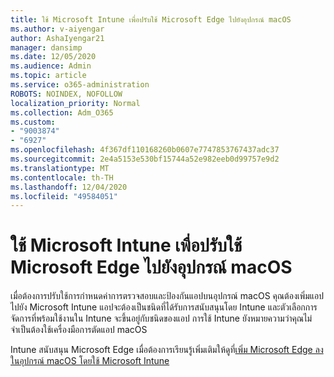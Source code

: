 ```yaml
---
title: ใช้ Microsoft Intune เพื่อปรับใช้ Microsoft Edge ไปยังอุปกรณ์ macOS
ms.author: v-aiyengar
author: AshaIyengar21
manager: dansimp
ms.date: 12/05/2020
ms.audience: Admin
ms.topic: article
ms.service: o365-administration
ROBOTS: NOINDEX, NOFOLLOW
localization_priority: Normal
ms.collection: Adm_O365
ms.custom:
- "9003874"
- "6927"
ms.openlocfilehash: 4f367df110168260b0607e7747853767437adc37
ms.sourcegitcommit: 2e4a5153e530bf15744a52e982eeb0d99757e9d2
ms.translationtype: MT
ms.contentlocale: th-TH
ms.lasthandoff: 12/04/2020
ms.locfileid: "49584051"
---
```

# <a name="use-microsoft-intune-to-deploy-microsoft-edge-to-a-macos-device"></a>ใช้ Microsoft Intune เพื่อปรับใช้ Microsoft Edge ไปยังอุปกรณ์ macOS

เมื่อต้องการปรับใช้การกำหนดค่าการตรวจสอบและป้องกันแอปบนอุปกรณ์ macOS คุณต้องเพิ่มแอปไปยัง Microsoft Intune แอปจะต้องเป็นชนิดที่ได้รับการสนับสนุนโดย Intune และตัวเลือกการจัดการที่พร้อมใช้งานใน Intune จะขึ้นอยู่กับชนิดของแอป การใช้ Intune ยังหมายความว่าคุณไม่จำเป็นต้องใช้เครื่องมือการตัดแอป macOS

Intune สนับสนุน Microsoft Edge เมื่อต้องการเรียนรู้เพิ่มเติมให้ดูที่[เพิ่ม Microsoft Edge ลงในอุปกรณ์ macOS โดยใช้ Microsoft Intune](https://go.microsoft.com/fwlink/?linkid=2134949)